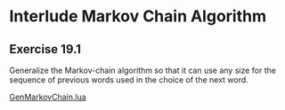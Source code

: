 # Interlude Markov Chain Algorithm #

## Exercise 19.1 ##

Generalize the Markov-chain algorithm so that it can use any size for the sequence of previous words used in the choice of the next word.

[GenMarkovChain.lua](./Resources/GenMarkovChain.lua)